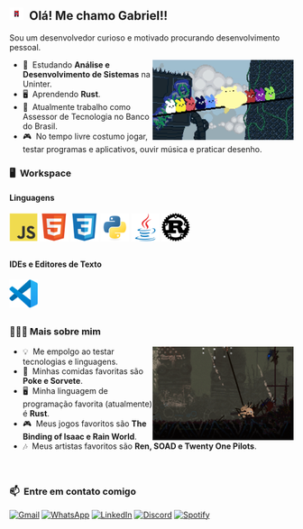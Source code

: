 ﻿## <img src="assets/among_us_dance.gif" width="25"> &nbsp;Olá! Me chamo Gabriel!!

Sou um desenvolvedor curioso e motivado procurando desenvolvimento pessoal.

<img src="assets/slugcats.gif" alt="side Image" align="right" width="250" />

- 📖 &nbsp;Estudando **Análise e Desenvolvimento de Sistemas** na Uninter.
- 🖥️ &nbsp;Aprendendo **Rust**.
- 🔭 &nbsp;Atualmente trabalho como Assessor de Tecnologia no Banco do Brasil.
- 🎮 &nbsp;No tempo livre costumo jogar, testar programas e aplicativos, ouvir música e praticar desenho.

### 🖥️ &nbsp;Workspace

#### Linguagens

<a href="https://developer.mozilla.org/pt-BR/docs/Web/JavaScript"><img src="https://raw.githubusercontent.com/devicons/devicon/master/icons/javascript/javascript-original.svg" height="50"></a>
<a href="https://developer.mozilla.org/pt-BR/docs/Web/HTML"><img src="https://raw.githubusercontent.com/devicons/devicon/master/icons/html5/html5-original.svg" height="50"></a>
<a href="https://developer.mozilla.org/pt-BR/docs/Web/CSS"><img src="https://raw.githubusercontent.com/devicons/devicon/master/icons/css3/css3-original.svg" height="50"></a>
<a href="https://www.python.org/"><img src="https://raw.githubusercontent.com/devicons/devicon/master/icons/python/python-original.svg" height="50"></a>
<a href="https://www.java.com/"><img src="https://raw.githubusercontent.com/devicons/devicon/master/icons/java/java-original.svg" height="50"></a>
<a href="https://www.rust-lang.org/"><img src="https://raw.githubusercontent.com/devicons/devicon/master/icons/rust/rust-original.svg" height="50"></a>

##

#### IDEs e Editores de Texto

<a href="https://code.visualstudio.com/"><img src="https://raw.githubusercontent.com/devicons/devicon/master/icons/vscode/vscode-original.svg" height="50"></a>

##

### 👨🏽‍💻&nbsp;Mais sobre mim

<img src="assets/rain_world.gif" alt="side Image" align="right" width="250" />

- 💡 &nbsp;Me empolgo ao testar tecnologias e linguagens.
- 🍜 &nbsp;Minhas comidas favoritas são **Poke e Sorvete**.
- 🖥️ &nbsp;Minha linguagem de programação favorita (atualmente) é **Rust**.
- 🎮 &nbsp;Meus jogos favoritos são **The Binding of Isaac e Rain World**.
- 🎶 &nbsp;Meus artistas favoritos são **Ren, SOAD e Twenty One Pilots**. 

<br>

##

### 📫 &nbsp;Entre em contato comigo

[![Gmail](https://img.shields.io/badge/Gmail-D14836?style=for-the-badge&logo=gmail&logoColor=white)](mailto:gabrielnogueirar54@gmail.com)
[![WhatsApp](https://img.shields.io/badge/WhatsApp-25D366?style=for-the-badge&logo=whatsapp&logoColor=white)](https://wa.me/5511951965867)
[![LinkedIn](https://img.shields.io/badge/linkedin-%230077B5.svg?style=for-the-badge&logo=linkedin&logoColor=white)](https://www.linkedin.com/in/gabriel-nogueira-ribeiro-256a51206/)
[![Discord](https://img.shields.io/badge/Discord-%235865F2.svg?style=for-the-badge&logo=discord&logoColor=white)](https://discordapp.com/users/suprahit)
[![Spotify](https://img.shields.io/badge/Spotify-1ED760?style=for-the-badge&logo=spotify&logoColor=white)](https://open.spotify.com/user/zbeaterpvp)
